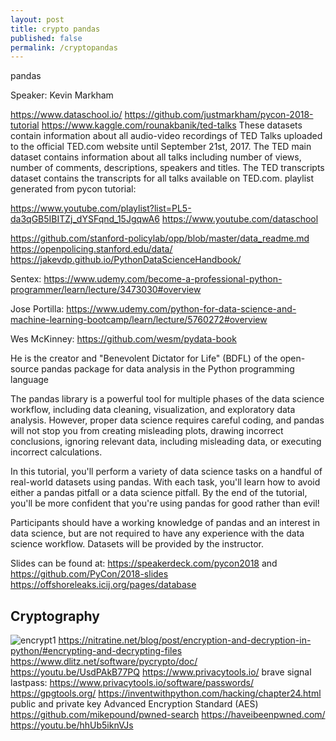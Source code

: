 ```yaml
---
layout: post
title: crypto pandas
published: false
permalink: /cryptopandas
---
```


pandas

Speaker: Kevin Markham



https://www.dataschool.io/
https://github.com/justmarkham/pycon-2018-tutorial
https://www.kaggle.com/rounakbanik/ted-talks
These datasets contain information about all audio-video recordings of TED Talks uploaded to the official TED.com website until September 21st, 2017. The TED main dataset contains information about all talks including number of views, number of comments, descriptions, speakers and titles. The TED transcripts dataset contains the transcripts for all talks available on TED.com.
playlist generated from pycon tutorial:  

https://www.youtube.com/playlist?list=PL5-da3qGB5IBITZj_dYSFqnd_15JgqwA6
https://www.youtube.com/dataschool

https://github.com/stanford-policylab/opp/blob/master/data_readme.md
https://openpolicing.stanford.edu/data/
https://jakevdp.github.io/PythonDataScienceHandbook/

Sentex:  https://www.udemy.com/become-a-professional-python-programmer/learn/lecture/3473030#overview

Jose Portilla:  https://www.udemy.com/python-for-data-science-and-machine-learning-bootcamp/learn/lecture/5760272#overview

Wes McKinney:  https://github.com/wesm/pydata-book 

He is the creator and "Benevolent Dictator for Life" (BDFL) of the open-source pandas package for data analysis in the Python programming language

The pandas library is a powerful tool for multiple phases of the data science workflow, including data cleaning, visualization, and exploratory data analysis. However, proper data science requires careful coding, and pandas will not stop you from creating misleading plots, drawing incorrect conclusions, ignoring relevant data, including misleading data, or executing incorrect calculations.

In this tutorial, you'll perform a variety of data science tasks on a handful of real-world datasets using pandas. With each task, you'll learn how to avoid either a pandas pitfall or a data science pitfall. By the end of the tutorial, you'll be more confident that you're using pandas for good rather than evil!

Participants should have a working knowledge of pandas and an interest in data science, but are not required to have any experience with the data science workflow. Datasets will be provided by the instructor.

Slides can be found at: https://speakerdeck.com/pycon2018 and https://github.com/PyCon/2018-slides
https://offshoreleaks.icij.org/pages/database
## Cryptography

![encrypt1](/sh/assets/images/encrypt1.png?raw=true)
https://nitratine.net/blog/post/encryption-and-decryption-in-python/#encrypting-and-decrypting-files
https://www.dlitz.net/software/pycrypto/doc/
https://youtu.be/UsdPAkB77PQ
https://www.privacytools.io/
brave
signal
lastpass: https://www.privacytools.io/software/passwords/
https://gpgtools.org/
https://inventwithpython.com/hacking/chapter24.html
public and private key
Advanced Encryption Standard (AES)
https://github.com/mikepound/pwned-search
https://haveibeenpwned.com/
https://youtu.be/hhUb5iknVJs

